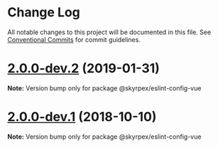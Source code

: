 # Change Log

All notable changes to this project will be documented in this file.
See [Conventional Commits](https://conventionalcommits.org) for commit guidelines.

# [2.0.0-dev.2](https://github.com/skyrpex/linter-config/tree/master/packages/eslint-config-vue/compare/v2.0.0-dev.1...v2.0.0-dev.2) (2019-01-31)

**Note:** Version bump only for package @skyrpex/eslint-config-vue





# [2.0.0-dev.1](https://github.com/skyrpex/linter-config/tree/master/packages/eslint-config-vue/compare/v2.0.0-dev.0...v2.0.0-dev.1) (2018-10-10)

**Note:** Version bump only for package @skyrpex/eslint-config-vue
